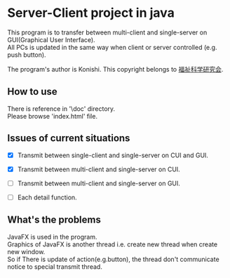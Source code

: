 Server-Client project in java
====================================
This program is to transfer between multi-client and single-server on GUI(Graphical User Interface).  
All PCs is updated in the same way when client or server controlled (e.g. push button).  

The program's author is Konishi.
This copyright belongs to  [福祉科学研究会](http://opuct-fukaken.sakura.ne.jp/magic3/).

How to use
------------------------------------
There is reference in '\doc' directory.  
Please browse 'index.html' file.

Issues of current situations
-----------------------------------
 - [x] Transmit between single-client and single-server on CUI and GUI.
 - [x] Transmit between multi-client and single-server on CUI.
 - [ ] Transmit between multi-client and single-server on GUI.
 - [ ] Each detail function.


What's the problems
-----------------------------------
JavaFX is used in the program.  
Graphics of JavaFX is another thread i.e. create new thread when create new window.  
So if There is update of action(e.g.button), the thread don't communicate notice to special transmit thread.  
